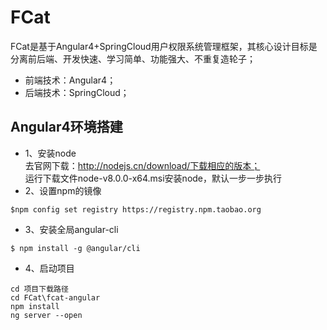 # FCat
FCat是基于Angular4+SpringCloud用户权限系统管理框架，其核心设计目标是分离前后端、开发快速、学习简单、功能强大、不重复造轮子；
- 前端技术：Angular4；
- 后端技术：SpringCloud；

## Angular4环境搭建
- 1、安装node  
去官网下载：http://nodejs.cn/download/下载相应的版本；  
运行下载文件node-v8.0.0-x64.msi安装node，默认一步一步执行  
- 2、设置npm的镜像  
```
$npm config set registry https://registry.npm.taobao.org
```
- 3、安装全局angular-cli
```
$ npm install -g @angular/cli
```

- 4、启动项目
```
cd 项目下载路径
cd FCat\fcat-angular
npm install
ng server --open
```